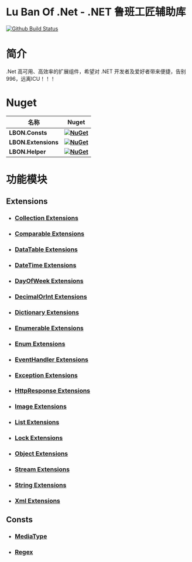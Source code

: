 # Lu Ban Of .Net - .NET 鲁班工匠辅助库
[![Github Build Status](https://github.com/CacoCode/LBON/workflows/LBON_MASTER/badge.svg?branch=master)](https://github.com/CacoCode/LBON/actions?query=workflow%3ALBON_MASTER+branch%3Amaster)

# 简介
.Net 高可用、高效率的扩展组件，希望对 .NET 开发者及爱好者带来便捷，告别996，远离ICU！！！

# Nuget

| **名称** |      **Nuget**      |
|----------|:-------------:|
| **LBON.Consts** | **[![NuGet](https://buildstats.info/nuget/LBON.Consts)](https://www.nuget.org/packages/LBON.Consts)** |
| **LBON.Extensions** | **[![NuGet](https://buildstats.info/nuget/LBON.Extensions)](https://www.nuget.org/packages/LBON.Extensions)** |
| **LBON.Helper** | **[![NuGet](https://buildstats.info/nuget/LBON.Helper)](https://www.nuget.org/packages/LBON.Helper)** |

# 功能模块
## Extensions
- ### [Collection Extensions](Readmes/COLLECTIONEXTENSIONS_README.md)
- ### [Comparable Extensions](Readmes/COMPARABLEEXTENSIONS_README.md)
- ### [DataTable Extensions](Readmes/DATATABLEEXTENSIONS_README.md)
- ### [DateTime Extensions](Readmes/DATETIMEEXTENSIONS_README.md)
- ### [DayOfWeek Extensions](Readmes/DAYOFWEEKEXTENSIONS_README.md)
- ### [DecimalOrInt Extensions](Readmes/DECIMALORINTEXTENSIONS_README.md)
- ### [Dictionary Extensions](Readmes/DICTIONARYEXTENSIONS_README.md)
- ### [Enumerable Extensions](Readmes/ENUMERABLEEXTENSIONS_README.md)
- ### [Enum Extensions](Readmes/ENUMEXTENSIONS_README.md)
- ### [EventHandler Extensions](Readmes/EVENTHANDLEREXTENSIONS_README.md)
- ### [Exception Extensions](Readmes/EXCEPTIONEXTENSIONS_README.md)
- ### [HttpResponse Extensions](Readmes/HTTPRESPONSEEXTENSIONS_README.md)
- ### [Image Extensions](Readmes/IMAGEEXTENSIONS_README.md)
- ### [List Extensions](Readmes/LISTEXTENSIONS_README.md)
- ### [Lock Extensions](Readmes/LOCKEXTENSIONS_README.md)
- ### [Object Extensions](Readmes/OBJECTEXTENSIONS_README.md)
- ### [Stream Extensions](Readmes/STREAMEXTENSIONS_README.md)
- ### [String Extensions](Readmes/STRINGEXTENSIONS_README.md)
- ### [Xml Extensions](Readmes/XMLEXTENSIONS_README.md)
## Consts
- ### [MediaType](LBON.Consts/MediaTypeConst.cs)
- ### [Regex](LBON.Consts/RegexConst.cs)

    
